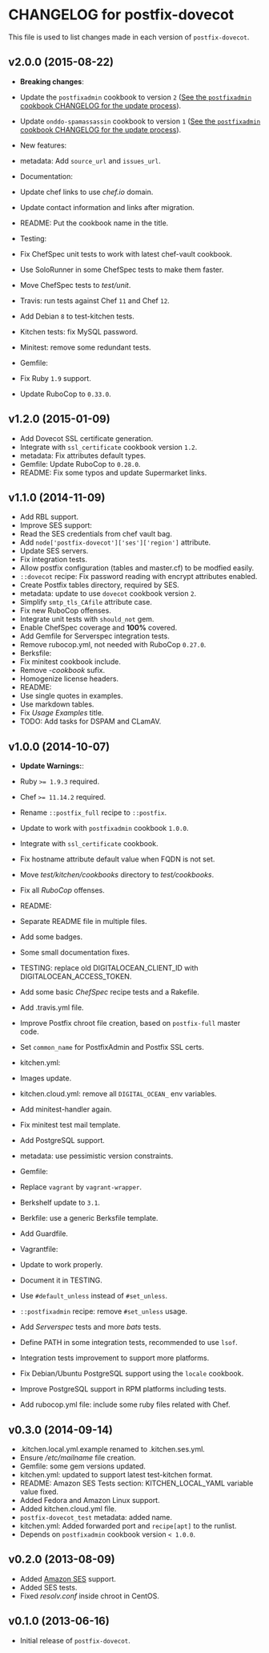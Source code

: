 # CHANGELOG for postfix-dovecot

This file is used to list changes made in each version of `postfix-dovecot`.

## v2.0.0 (2015-08-22)

* **Breaking changes**:
 * Update the `postfixadmin` cookbook to version `2` ([See the `postfixadmin` cookbook CHANGELOG for the update process](https://github.com/zuazo/postfixadmin-cookbook/blob/master/CHANGELOG.md#upgrading-from-a-1xy-cookbook-release)).
 * Update `onddo-spamassassin` cookbook to version `1` ([See the `postfixadmin` cookbook CHANGELOG for the update process](https://github.com/onddo/spamassassin-cookbook/blob/master/CHANGELOG.md#v100-2015-04-29)).

* New features:
 * metadata: Add `source_url` and `issues_url`.

* Documentation:
 * Update chef links to use *chef.io* domain.
 * Update contact information and links after migration.
 * README: Put the cookbook name in the title.

* Testing:
 * Fix ChefSpec unit tests to work with latest chef-vault cookbook.
 * Use SoloRunner in some ChefSpec tests to make them faster.
 * Move ChefSpec tests to *test/unit*.
 * Travis: run tests against Chef `11` and Chef `12`.
 * Add Debian `8` to test-kitchen tests.
 * Kitchen tests: fix MySQL password.
 * Minitest: remove some redundant tests.
 * Gemfile:
  * Fix Ruby `1.9` support.
  * Update RuboCop to `0.33.0`.

## v1.2.0 (2015-01-09)

* Add Dovecot SSL certificate generation.
* Integrate with `ssl_certificate` cookbook version `1.2`.
* metadata: Fix attributes default types.
* Gemfile: Update RuboCop to `0.28.0`.
* README: Fix some typos and update Supermarket links.

## v1.1.0 (2014-11-09)

* Add RBL support.
* Improve SES support:
 * Read the SES credentials from chef vault bag.
 * Add `node['postfix-dovecot']['ses']['region']` attribute.
 * Update SES servers.
 * Fix integration tests.
* Allow postfix configuration (tables and master.cf) to be modfied easily.
* `::dovecot` recipe: Fix password reading with encrypt attributes enabled.
* Create Postfix tables directory, required by SES.
* metadata: update to use `dovecot` cookbook version `2`.
* Simplify `smtp_tls_CAfile` attribute case.
* Fix new RuboCop offenses.
* Integrate unit tests with `should_not` gem.
* Enable ChefSpec coverage and **100%** covered.
* Add Gemfile for Serverspec integration tests.
* Remove rubocop.yml, not needed with RuboCop `0.27.0`.
* Berksfile:
 * Fix minitest cookbook include.
 * Remove *-cookbook* sufix.
* Homogenize license headers.
* README:
 * Use single quotes in examples.
 * Use markdown tables.
 * Fix *Usage Examples* title.
* TODO: Add tasks for DSPAM and CLamAV.

## v1.0.0 (2014-10-07)

* **Update Warnings:**:
 * Ruby `>= 1.9.3` required.
 * Chef `>= 11.14.2` required.
 * Rename `::postfix_full` recipe to `::postfix`.

* Update to work with `postfixadmin` cookbook `1.0.0`.
* Integrate with `ssl_certificate` cookbook.
* Fix hostname attribute default value when FQDN is not set.
* Move *test/kitchen/cookbooks* directory to *test/cookbooks*.
* Fix all *RuboCop* offenses.
* README:
 * Separate README file in multiple files.
 * Add some badges.
 * Some small documentation fixes.
 * TESTING: replace old DIGITALOCEAN_CLIENT_ID with DIGITALOCEAN_ACCESS_TOKEN.
* Add some basic *ChefSpec* recipe tests and a Rakefile.
* Add .travis.yml file.
* Improve Postfix chroot file creation, based on `postfix-full` master code.
* Set `common_name` for PostfixAdmin and Postfix SSL certs.
* kitchen.yml:
 * Images update.
 * kitchen.cloud.yml: remove all `DIGITAL_OCEAN_` env variables.
 * Add minitest-handler again.
  * Fix minitest test mail template.
* Add PostgreSQL support.
* metadata: use pessimistic version constraints.
* Gemfile:
 * Replace `vagrant` by `vagrant-wrapper`.
 * Berkshelf update to `3.1`.
* Berkfile: use a generic Berksfile template.
* Add Guardfile.
* Vagrantfile:
 * Update to work properly.
 * Document it in TESTING.
* Use `#default_unless` instead of `#set_unless`.
* `::postfixadmin` recipe: remove `#set_unless` usage.
* Add *Serverspec* tests and more *bats* tests.
* Define PATH in some integration tests, recommended to use `lsof`.
* Integration tests improvement to support more platforms.
* Fix Debian/Ubuntu PostgreSQL support using the `locale` cookbook.
* Improve PostgreSQL support in RPM platforms including tests.
* Add rubocop.yml file: include some ruby files related with Chef.

## v0.3.0 (2014-09-14)

* .kitchen.local.yml.example renamed to .kitchen.ses.yml.
* Ensure */etc/mailname* file creation.
* Gemfile: some gem versions updated.
* kitchen.yml: updated to support latest test-kitchen format.
* README: Amazon SES Tests section: KITCHEN_LOCAL_YAML variable value fixed.
* Added Fedora and Amazon Linux support.
* Added kitchen.cloud.yml file.
* `postfix-dovecot_test` metadata: added name.
* kitchen.yml: Added forwarded port and `recipe[apt]` to the runlist.
* Depends on `postfixadmin` cookbook version `< 1.0.0`.

## v0.2.0 (2013-08-09)

* Added [Amazon SES](http://aws.amazon.com/ses/) support.
 * Added SES tests.
* Fixed *resolv.conf* inside chroot in CentOS.

## v0.1.0 (2013-06-16)

* Initial release of `postfix-dovecot`.
